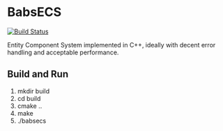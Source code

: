# BabsECS
[![Build Status](https://travis-ci.org/babsnbabs/babs-ecs.svg?branch=master)](https://travis-ci.org/babsnbabs/babs-ecs)

Entity Component System implemented in C++, ideally with decent error handling and acceptable performance.

## Build and Run
1. mkdir build
2. cd build
3. cmake ..
4. make
5. ./babsecs
